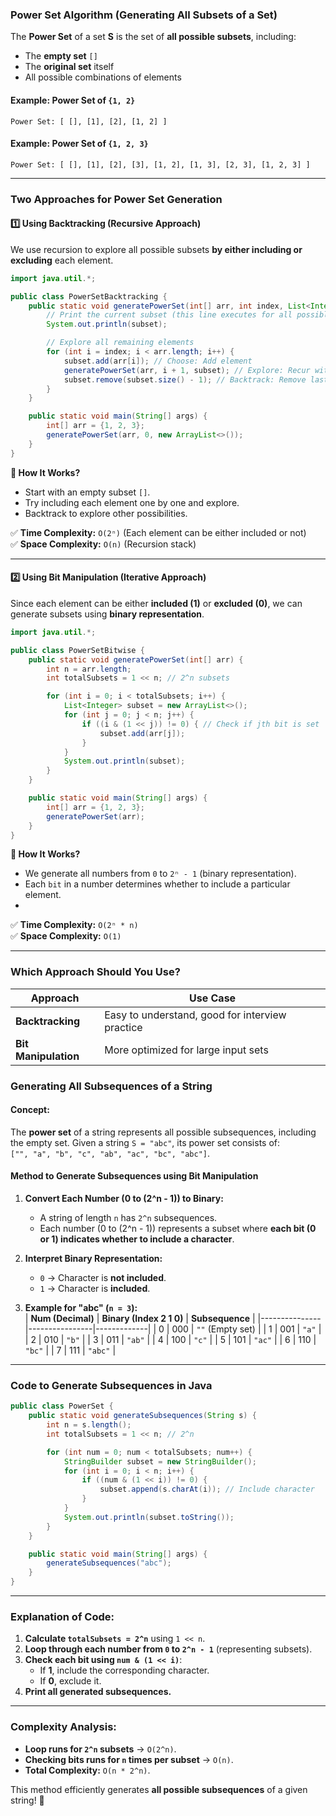 ### **Power Set Algorithm (Generating All Subsets of a Set)**  
The **Power Set** of a set **S** is the set of **all possible subsets**, including:  
- The **empty set** `[]`
- The **original set** itself
- All possible combinations of elements  

#### **Example: Power Set of `{1, 2}`**  
```
Power Set: [ [], [1], [2], [1, 2] ]
```

#### **Example: Power Set of `{1, 2, 3}`**  
```
Power Set: [ [], [1], [2], [3], [1, 2], [1, 3], [2, 3], [1, 2, 3] ]
```

---

### **Two Approaches for Power Set Generation**

#### **1️⃣ Using Backtracking (Recursive Approach)**
We use recursion to explore all possible subsets **by either including or excluding** each element.  

```java
import java.util.*;

public class PowerSetBacktracking {
    public static void generatePowerSet(int[] arr, int index, List<Integer> subset) {
        // Print the current subset (this line executes for all possible subsets)
        System.out.println(subset);

        // Explore all remaining elements
        for (int i = index; i < arr.length; i++) {
            subset.add(arr[i]); // Choose: Add element
            generatePowerSet(arr, i + 1, subset); // Explore: Recur with the next index
            subset.remove(subset.size() - 1); // Backtrack: Remove last element
        }
    }

    public static void main(String[] args) {
        int[] arr = {1, 2, 3};
        generatePowerSet(arr, 0, new ArrayList<>());
    }
}
```

**🔹 How It Works?**  
- Start with an empty subset `[]`.  
- Try including each element one by one and explore.  
- Backtrack to explore other possibilities.  

✅ **Time Complexity:** `O(2ⁿ)` (Each element can be either included or not)  
✅ **Space Complexity:** `O(n)` (Recursion stack)  

---

#### **2️⃣ Using Bit Manipulation (Iterative Approach)**
Since each element can be either **included (1)** or **excluded (0)**, we can generate subsets using **binary representation**.

```java
import java.util.*;

public class PowerSetBitwise {
    public static void generatePowerSet(int[] arr) {
        int n = arr.length;
        int totalSubsets = 1 << n; // 2^n subsets

        for (int i = 0; i < totalSubsets; i++) {
            List<Integer> subset = new ArrayList<>();
            for (int j = 0; j < n; j++) {
                if ((i & (1 << j)) != 0) { // Check if jth bit is set
                    subset.add(arr[j]);
                }
            }
            System.out.println(subset);
        }
    }

    public static void main(String[] args) {
        int[] arr = {1, 2, 3};
        generatePowerSet(arr);
    }
}
```

**🔹 How It Works?**  
- We generate all numbers from `0` to `2ⁿ - 1` (binary representation).  
- Each `bit` in a number determines whether to include a particular element.
- 

✅ **Time Complexity:** `O(2ⁿ * n)`  
✅ **Space Complexity:** `O(1)`  

---

### **Which Approach Should You Use?**
| **Approach**       | **Use Case** |
|------------------|-------------|
| **Backtracking** | Easy to understand, good for interview practice |
| **Bit Manipulation** | More optimized for large input sets |





### **Generating All Subsequences of a String**  

#### **Concept:**
The **power set** of a string represents all possible subsequences, including the empty set. Given a string `S = "abc"`, its power set consists of:  
`["", "a", "b", "c", "ab", "ac", "bc", "abc"]`.

#### **Method to Generate Subsequences using Bit Manipulation**  

1. **Convert Each Number (0 to \(2^n - 1\)) to Binary:**  
   - A string of length `n` has `2^n` subsequences.  
   - Each number (0 to \(2^n - 1\)) represents a subset where **each bit (0 or 1) indicates whether to include a character**.  

2. **Interpret Binary Representation:**  
   - `0` → Character is **not included**.  
   - `1` → Character is **included**.  

3. **Example for "abc" (`n = 3`):**  
   | **Num (Decimal)** | **Binary (Index 2 1 0)** | **Subsequence** |
   |---------------|----------------|-------------|
   | 0 | 000 | `""` (Empty set) |
   | 1 | 001 | `"a"` |
   | 2 | 010 | `"b"` |
   | 3 | 011 | `"ab"` |
   | 4 | 100 | `"c"` |
   | 5 | 101 | `"ac"` |
   | 6 | 110 | `"bc"` |
   | 7 | 111 | `"abc"` |

---

### **Code to Generate Subsequences in Java**
```java
public class PowerSet {
    public static void generateSubsequences(String s) {
        int n = s.length();
        int totalSubsets = 1 << n; // 2^n

        for (int num = 0; num < totalSubsets; num++) {
            StringBuilder subset = new StringBuilder();
            for (int i = 0; i < n; i++) {
                if ((num & (1 << i)) != 0) {
                    subset.append(s.charAt(i)); // Include character
                }
            }
            System.out.println(subset.toString());
        }
    }

    public static void main(String[] args) {
        generateSubsequences("abc");
    }
}
```

---

### **Explanation of Code:**
1. **Calculate `totalSubsets = 2^n`** using `1 << n`.  
2. **Loop through each number from `0` to `2^n - 1`** (representing subsets).  
3. **Check each bit using `num & (1 << i)`**:  
   - If **1**, include the corresponding character.  
   - If **0**, exclude it.  
4. **Print all generated subsequences.**  

---

### **Complexity Analysis:**
- **Loop runs for `2^n` subsets** → `O(2^n)`.
- **Checking bits runs for `n` times per subset** → `O(n)`.
- **Total Complexity:** `O(n * 2^n)`.  

This method efficiently generates **all possible subsequences** of a given string! 🚀
